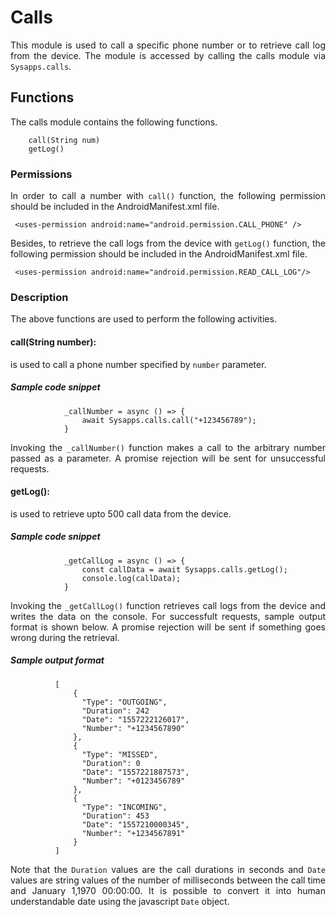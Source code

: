 # Calls
<p style = "text-align: justify">This module is used to call a specific phone number or to retrieve call log from the device. The module is accessed by calling the calls module via <code>Sysapps.calls</code>.</p> 

## Functions
<p style = "text-align: justify">The calls module contains the following functions.</p>

``` 
    call(String num)
    getLog()
```

### Permissions
<p style = "text-align: justify">In order to call a number with <code>call()</code>  function, the following permission should be included in the AndroidManifest.xml file.</p>

```	<uses-permission android:name="android.permission.CALL_PHONE" />```

<p style = "text-align: justify">Besides, to retrieve the call logs from the device with <code>getLog()</code>  function, the following permission should be included in the AndroidManifest.xml file.</p>

```	<uses-permission android:name="android.permission.READ_CALL_LOG"/>```

### Description

<p style = "text-align: justify">The above functions are used to perform the following activities.</p>

#### call(String number): 

<p style = "text-align: justify">is used to call a phone number specified by <code>number</code> parameter.</p>

##### Sample code snippet

``` 
            _callNumber = async () => {
                await Sysapps.calls.call("+123456789");
            } 
```

<p style = "text-align: justify">Invoking the <code>_callNumber()</code> function makes a call to the arbitrary number passed as a parameter. A promise rejection will be sent for unsuccessful requests.</p>

#### getLog(): 

<p style = "text-align: justify">is used to retrieve upto 500 call data from the device.</p>

##### Sample code snippet

``` 
            _getCallLog = async () => {
                const callData = await Sysapps.calls.getLog();
                console.log(callData);
            } 
```

<p style = "text-align: justify">Invoking the <code>_getCallLog()</code> function retrieves call logs from the device and writes the data on the console. For successfult requests, sample output format is shown below. A promise rejection will be sent if something goes wrong during the retrieval.</p>

##### Sample output format

``` 
          [
              {
				"Type": "OUTGOING",
				"Duration": 242
				"Date": "1557222126017",
				"Number": "+1234567890"
              },
              {
				"Type": "MISSED",
				"Duration": 0
				"Date": "1557221887573",
				"Number": "+0123456789"
              },
              {
				"Type": "INCOMING",
				"Duration": 453
				"Date": "1557210000345",
				"Number": "+1234567891"
              }
          ] 
```

<p style = "text-align: justify">Note that the <code>Duration</code> values are the call durations in seconds and <code>Date</code> values are string values of the number of milliseconds between the call time and January 1,1970 00:00:00. It is possible to convert it into human understandable date using the javascript <code>Date</code> object.</p>

